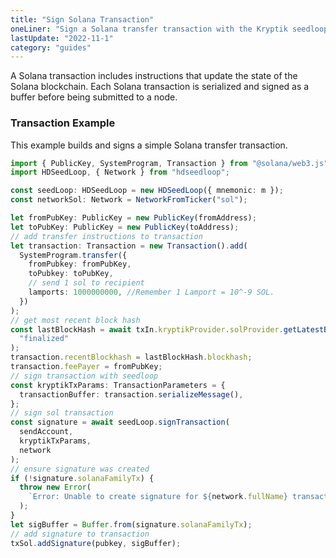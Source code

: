 ```yaml
---
title: "Sign Solana Transaction"
oneLiner: "Sign a Solana transfer transaction with the Kryptik seedloop."
lastUpdate: "2022-11-1"
category: "guides"
---
```


A Solana transaction includes instructions that update the state of the Solana blockchain. Each Solana transaction is serialized and signed as a buffer before being submitted to a node.

### Transaction Example

This example builds and signs a simple Solana transfer transaction.

```typescript
import { PublicKey, SystemProgram, Transaction } from "@solana/web3.js";
import HDSeedLoop, { Network } from "hdseedloop";

const seedLoop: HDSeedLoop = new HDSeedLoop({ mnemonic: m });
const networkSol: Network = NetworkFromTicker("sol");

let fromPubKey: PublicKey = new PublicKey(fromAddress);
let toPubKey: PublicKey = new PublicKey(toAddress);
// add transfer instructions to transaction
let transaction: Transaction = new Transaction().add(
  SystemProgram.transfer({
    fromPubkey: fromPubKey,
    toPubkey: toPubKey,
    // send 1 sol to recipient
    lamports: 1000000000, //Remember 1 Lamport = 10^-9 SOL.
  })
);
// get most recent block hash
const lastBlockHash = await txIn.kryptikProvider.solProvider.getLatestBlockhash(
  "finalized"
);
transaction.recentBlockhash = lastBlockHash.blockhash;
transaction.feePayer = fromPubKey;
// sign transaction with seedloop
const kryptikTxParams: TransactionParameters = {
  transactionBuffer: transaction.serializeMessage(),
};
// sign sol transaction
const signature = await seedLoop.signTransaction(
  sendAccount,
  kryptikTxParams,
  network
);
// ensure signature was created
if (!signature.solanaFamilyTx) {
  throw new Error(
    `Error: Unable to create signature for ${network.fullName} transaction`
  );
}
let sigBuffer = Buffer.from(signature.solanaFamilyTx);
// add signature to transaction
txSol.addSignature(pubkey, sigBuffer);
```
